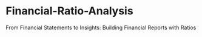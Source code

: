 # Financial-Ratio-Analysis
From Financial Statements to Insights: Building Financial Reports with Ratios

